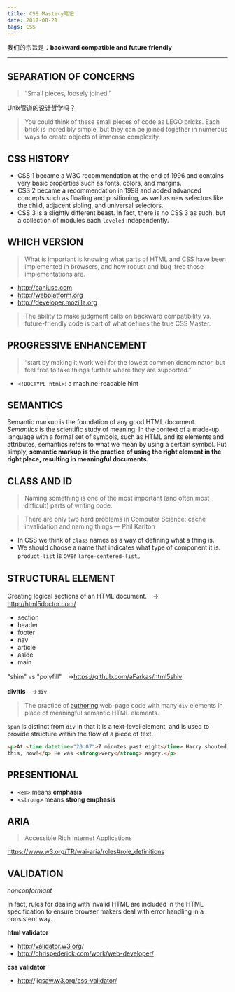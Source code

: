 ```yaml
---
title: CSS Mastery笔记
date: 2017-08-21
tags: CSS
---
```


我们的宗旨是：__backward compatible and future friendly__

<!-- more -->

---

SEPARATION OF CONCERNS
---
>  “Small pieces, loosely joined.” 

Unix管道的设计哲学吗？

> You could think of these small pieces of code as LEGO bricks. Each brick is incredibly simple, but they can be joined together in numerous ways to create objects of immense complexity.

CSS HISTORY
---
* CSS 1 became a W3C recommendation at the end of 1996 and contains very basic properties such as fonts, colors, and margins.
* CSS 2 became a recommendation in 1998 and added advanced concepts such as floating and positioning, as well as new selectors like the child, adjacent sibling, and universal selectors.
* CSS 3 is a slightly different beast. In fact, there is no CSS 3 as such, but a collection of modules each `leveled` independently. 

WHICH VERSION
---
> What is important is knowing what parts of HTML and CSS have been implemented in browsers, and how robust and bug-free those implementations are.
* http://caniuse.com
* http://webplatform.org
* http://developer.mozilla.org
> The ability to make judgment calls on backward compatibility vs. future-friendly code is part of what defines the true CSS Master.

PROGRESSIVE ENHANCEMENT
---
> “start by making it work well for
the lowest common denominator, but feel free to take things further where they are supported.”

* `<!DOCTYPE html>`: a machine-readable hint

SEMANTICS
---
Semantic markup is the foundation of any good HTML document. *Semantics* is the scientific study of meaning. In the context of a made-up language with a formal set of symbols, such as HTML and its elements and attributes, semantics refers to what we mean by using a certain symbol. Put simply, **semantic markup is the practice of using the right element in the right place, resulting in meaningful documents.**

CLASS AND ID
---
> Naming something is one of the most important (and often most difficult) parts of writing code.

> There are only two hard problems in Computer Science: cache invalidation and naming things — Phil Karlton

* In CSS we think of `class` names as a way of defining what a thing is.
* We should choose a name that indicates what type of component it is. `product-list` is over `large-centered-list`。

STRUCTURAL ELEMENT
---
Creating logical sections of an HTML document.　→ http://html5doctor.com/
* section
* header
* footer
* nav
* article
* aside
* main

"shim" vs "polyfill"　→https://github.com/aFarkas/html5shiv

**divitis**　→`div`
> The practice of [authoring](https://en.wiktionary.org/wiki/authoring) web-page code with many `div` elements in place of meaningful semantic HTML elements.

`span` is distinct from `div` in that it is a text-level element, and is used to provide structure within the flow of a piece of text.

```html
<p>At <time datetime="20:07">7 minutes past eight</time> Harry shouted, <q>Can we just end
this, now!</q> He was <strong>very</strong> angry.</p>
```
PRESENTIONAL
---
* `<em>` means __emphasis__
* `<strong>` means __strong emphasis__

ARIA
---
> Accessible Rich Internet Applications

https://www.w3.org/TR/wai-aria/roles#role_definitions

VALIDATION
---
*nonconformant*

In fact, rules for dealing with invalid HTML are included in the HTML specification to ensure browser makers deal with error handling in a consistent way.

**html validator**
* http://validator.w3.org/
* http://chrispederick.com/work/web-developer/

**css validator**
* http://jigsaw.w3.org/css-validator/
